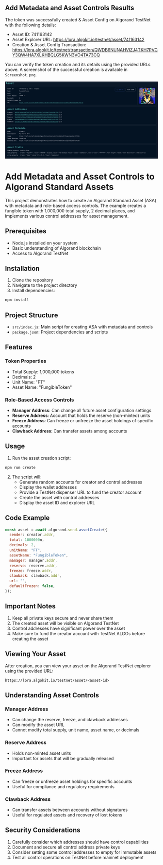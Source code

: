 ## Add Metadata and Asset Controls Results

The token was successfully created & Asset Config on Algorand TestNet with the following details:

- Asset ID: 741163142
- Asset Explorer URL: https://lora.algokit.io/testnet/asset/741163142
- Creation & Asset Config Transaction: https://lora.algokit.io/testnet/transaction/QWDB6NUNAHVIZJ4TKH7PVCY3QW4HA7XLKHBQLG5KWN3VO4TA73CQ

You can verify the token creation and its details using the provided URLs above. A screenshot of the successful creation is available in `Screenshot.png`.

![screenshot](Screenshot.png)

# Add Metadata and Asset Controls to Algorand Standard Assets

This project demonstrates how to create an Algorand Standard Asset (ASA) with metadata and role-based access controls. The example creates a fungible token with 1,000,000 total supply, 2 decimal places, and implements various control addresses for asset management.

## Prerequisites

- Node.js installed on your system
- Basic understanding of Algorand blockchain
- Access to Algorand TestNet

## Installation

1. Clone the repository
2. Navigate to the project directory
3. Install dependencies:

```bash
npm install
```

## Project Structure

- `src/index.js`: Main script for creating ASA with metadata and controls
- `package.json`: Project dependencies and scripts

## Features

### Token Properties

- Total Supply: 1,000,000 tokens
- Decimals: 2
- Unit Name: "FT"
- Asset Name: "FungibleToken"

### Role-Based Access Controls

- **Manager Address**: Can change all future asset configuration settings
- **Reserve Address**: Account that holds the reserve (non-minted) units
- **Freeze Address**: Can freeze or unfreeze the asset holdings of specific accounts
- **Clawback Address**: Can transfer assets among accounts

## Usage

1. Run the asset creation script:

```bash
npm run create
```

2. The script will:
   - Generate random accounts for creator and control addresses
   - Display the wallet addresses
   - Provide a TestNet dispenser URL to fund the creator account
   - Create the asset with control addresses
   - Display the asset ID and explorer URL

## Code Example

```javascript
const asset = await algorand.send.assetCreate({
  sender: creator.addr,
  total: 1000000n,
  decimals: 2,
  unitName: "FT",
  assetName: "FungibleToken",
  manager: manager.addr,
  reserve: reserve.addr,
  freeze: freeze.addr,
  clawback: clawback.addr,
  url: "",
  defaultFrozen: false,
});
```

## Important Notes

1. Keep all private keys secure and never share them
2. The created asset will be visible on Algorand TestNet
3. Control addresses have significant power over the asset
4. Make sure to fund the creator account with TestNet ALGOs before creating the asset

## Viewing Your Asset

After creation, you can view your asset on the Algorand TestNet explorer using the provided URL:

```
https://lora.algokit.io/testnet/asset/<asset-id>
```

## Understanding Asset Controls

### Manager Address

- Can change the reserve, freeze, and clawback addresses
- Can modify the asset URL
- Cannot modify total supply, unit name, asset name, or decimals

### Reserve Address

- Holds non-minted asset units
- Important for assets that will be gradually released

### Freeze Address

- Can freeze or unfreeze asset holdings for specific accounts
- Useful for compliance and regulatory requirements

### Clawback Address

- Can transfer assets between accounts without signatures
- Useful for regulated assets and recovery of lost tokens

## Security Considerations

1. Carefully consider which addresses should have control capabilities
2. Document and secure all control address private keys
3. Consider setting some control addresses to empty for immutable assets
4. Test all control operations on TestNet before mainnet deployment
